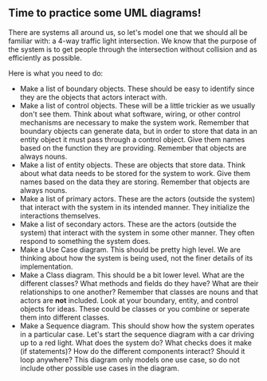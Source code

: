 ## Time to practice some UML diagrams!

There are systems all around us, so let's model one that we should all be familiar with: a 4-way traffic light intersection. We know that the purpose of the system is to get people through the intersection without collision and as efficiently as possible. 

Here is what you need to do:
* Make a list of boundary objects. These should be easy to identify since they are the objects that actors interact with.
* Make a list of control objects. These will be a little trickier as we usually don't see them. Think about what software, wiring, or other control mechanisms are necessary to make the system work. Remember that boundary objects can generate data, but in order to store that data in an entity object it must pass through a control object. Give them names based on the function they are providing. Remember that objects are always nouns.
* Make a list of entity objects. These are objects that store data. Think about what data needs to be stored for the system to work. Give them names based on the data they are storing. Remember that objects are always nouns.
* Make a list of primary actors. These are the actors (outside the system) that interact with the system in its intended manner. They initialize the interactions themselves.
* Make a list of secondary actors. These are the actors (outside the system) that interact with the system in some other manner. They often respond to something the system does.
* Make a Use Case diagram. This should be pretty high level. We are thinking about how the system is being used, not the finer details of its implementation.
* Make a Class diagram. This should be a bit lower level. What are the different classes? What methods and fields do they have? What are their relationships to one another? Remember that classes are nouns and that actors are **not** included. Look at your boundary, entity, and control objects for ideas. These could be classes or you combine or seperate them into different classes.
* Make a Sequence diagram. This should show how the system operates in a particular case. Let's start the sequence diagram with a car driving up to a red light. What does the system do? What checks does it make (if statements)? How do the different components interact? Should it loop anywhere? This diagram only models one use case, so do not include other possible use cases in the diagram.